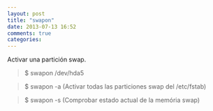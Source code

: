 ```yaml
---
layout: post
title: "swapon"
date: 2013-07-13 16:52
comments: true
categories: 
---
```

Activar una partición swap.

>$ swapon /dev/hda5

>$ swapon -a (Activar todas las particiones swap del /etc/fstab)

>$ swapon -s (Comprobar estado actual de la memória swap)

